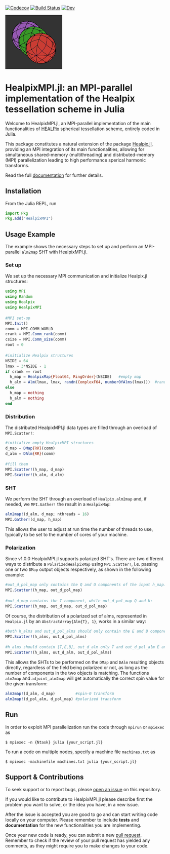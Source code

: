 [![Codecov](https://codecov.io/gh/LeeoBianchi/HealpixMPI.jl/branch/main/graph/badge.svg)](https://codecov.io/gh/LeeoBianchi/HealpixMPI.jl)
[![Build Status](https://github.com/LeeoBianchi/HealpixMPI.jl/workflows/Unit%20tests/badge.svg)](https://github.com/LeeoBianchi/HealpixMPI.jl/actions/workflows/UnitTest.yml)
[![Dev](https://img.shields.io/badge/docs-dev-blue.svg)](https://leeobianchi.github.io/HealpixMPI.jl/dev/)

<img src="docs/src/assets/logo.png" width="180">

# HealpixMPI.jl: an MPI-parallel implementation of the Healpix tessellation scheme in Julia

Welcome to HealpixMPI.jl, an MPI-parallel implementation of the main functionalities of [HEALPix](https://healpix.sourceforge.io/) spherical tessellation scheme, entirely coded in Julia.

This package constitutes a natural extension of the package [Healpix.jl](https://github.com/ziotom78/Healpix.jl), providing an MPI integration of its main functionalities, allowing for simultaneous shared-memory (multithreading) and distributed-memory (MPI) parallelization leading to high performance sperical harmonic transforms.

Read the full [documentation](https://leeobianchi.github.io/HealpixMPI.jl/dev) for further details.

## Installation

From the Julia REPL, run

````julia
import Pkg
Pkg.add("HealpixMPI")
````

## Usage Example

The example shows the necessary steps to set up and perform an MPI-parallel `alm2map` SHT with HealpixMPI.jl.

### Set up

We set up the necessary MPI communication and initialize Healpix.jl structures:
````julia
using MPI
using Random
using Healpix
using HealpixMPI

#MPI set-up
MPI.Init()
comm = MPI.COMM_WORLD
crank = MPI.Comm_rank(comm)
csize = MPI.Comm_size(comm)
root = 0

#initialize Healpix structures
NSIDE = 64
lmax = 3*NSIDE - 1
if crank == root
  h_map = HealpixMap{Float64, RingOrder}(NSIDE)   #empty map
  h_alm = Alm(lmax, lmax, randn(ComplexF64, numberOfAlms(lmax)))  #random alm
else
  h_map = nothing
  h_alm = nothing
end
````

### Distribution

The distributed HealpixMPI.jl data types are filled through an overload of `MPI.Scatter!`:
````julia
#initialize empty HealpixMPI structures
d_map = DMap{RR}(comm)
d_alm = DAlm{RR}(comm)

#fill them
MPI.Scatter!(h_map, d_map)
MPI.Scatter!(h_alm, d_alm)
````

### SHT

We perform the SHT through an overload of `Healpix.alm2map` and, if needed, we `MPI.Gather!` the result in a `HealpixMap`:

````julia
alm2map!(d_alm, d_map; nthreads = 16)
MPI.Gather!(d_map, h_map)
````

This allows the user to adjust at run time the number of threads to use, typically to be set to the number of cores of your machine.

### Polarization

Since v1.0.0 HealpixMPI.jl supports polarized SHT's.
There are two different ways to distribute a `PolarizedHealpixMap` using `MPI.Scatter!`, i.e. passing one or two `DMap` output objects respectively, as shown in the following example:
````julia
#out_d_pol_map only contains the Q and U components of the input h_map:
MPI.Scatter!(h_map, out_d_pol_map)

#out_d_map contains the I component, while out_d_pol_map Q and U:
MPI.Scatter!(h_map, out_d_map, out_d_pol_map)
````

Of course, the distribution of a polarized set of alms, represented in `Healpix.jl` by an `AbstractArray{Alm{T}, 1}`, works in a similar way:
````julia
#both h_alms and out_d_pol_alms should only contain the E and B components:
MPI.Scatter!(h_alms, out_d_pol_alms)

#h_alms should contain [T,E,B], out_d_alm only T and out_d_pol_alm E and B:
MPI.Scatter!(h_alms, out_d_alm, out_d_pol_alms)
````

This allows the SHTs to be performed on the `DMap` and `DAlm` resulting objects directly, regardless of the field being polarized or not, as long as the number of components in the two objects is matching.
The functions `alm2map` and `adjoint_alm2map` will get automatically the correct spin value for the given transform:
````julia
alm2map!(d_alm, d_map)         #spin-0 transform
alm2map!(d_pol_alm, d_pol_map) #polarized transform
````

## Run

In order to exploit MPI parallelization run the code through `mpirun` or `mpiexec` as
````shell
$ mpiexec -n {Ntask} julia {your_script.jl}
````

To run a code on multiple nodes, specify a machine file `machines.txt` as
````shell
$ mpiexec -machinefile machines.txt julia {your_script.jl}
````

## Support & Contributions

To seek support or to report bugs, please [open an issue](https://github.com/LeeoBianchi/HealpixMPI.jl/issues) on this repository.

If you would like to contribute to HealpixMPI.jl please describe first the problem you want to solve, or the idea you have, in a new issue. 

After the issue is accepted you are good to go and can start writing code locally on your computer. Please remember to include **tests** and **documentation** for the new functionalities you are implementing.

Once your new code is ready, you can submit a new [pull request](https://github.com/LeeoBianchi/HealpixMPI.jl/pulls). Remember to check if the review of your pull request has yielded any comments, as they might require you to make changes to your code.